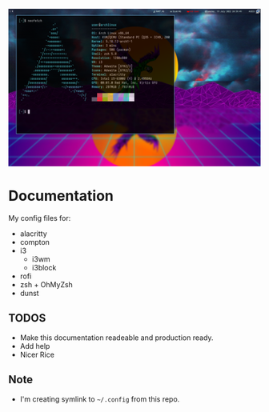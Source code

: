 ![This is first version of my rice, more to come!](rice_v1.png)
# Documentation

My config files for:
- alacritty
- compton
- i3
  - i3wm
  - i3block
- rofi
- zsh + OhMyZsh
- dunst

## TODOS

- Make this documentation readeable and production ready.
- Add help
- Nicer Rice

## Note

- I'm creating symlink to ```~/.config``` from this repo.
